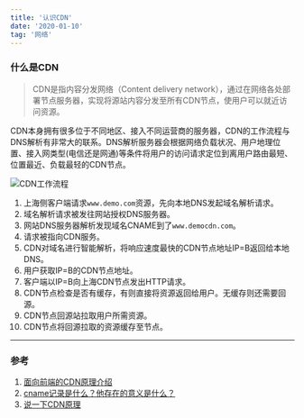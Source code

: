 ```yaml
---
title: '认识CDN'
date: '2020-01-10'
tag: '网络'
---
```


### 什么是CDN
> CDN是指内容分发网络（Content delivery network），通过在网络各处部署节点服务器，实现将源站内容分发至所有CDN节点，使用户可以就近访问资源。

CDN本身拥有很多位于不同地区、接入不同运营商的服务器，CDN的工作流程与DNS解析有非常大的联系。DNS解析服务器会根据网络负载状况、用户地理位置、接入网类型(电信还是网通)等条件将用户的访问请求定位到离用户路由最短、位置最近、负载最轻的CDN节点。

![CDN工作流程](https://pic.downk.cc/item/5e70f92ee83c3a1e3a5b8517.jpg)

1. 上海侧客户端请求`www.demo.com`资源，先向本地DNS发起域名解析请求。
2. 域名解析请求被发往网站授权DNS服务器。
3. 网站DNS服务器解析发现域名CNAME到了`www.democdn.com`。
4. 请求被指向CDN服务。
5. CDN对域名进行智能解析，将响应速度最快的CDN节点地址IP=B返回给本地DNS。
6. 用户获取IP=B的CDN节点地址。
7. 客户端以IP=B向上海CDN节点发出HTTP请求。
8. CDN节点检查是否有缓存，有则直接将资源返回给用户。无缓存则还需要回源。
9. CDN节点回源站拉取用户所需资源。
10. CDN节点将回源拉取的资源缓存至节点。

___
### 参考
1. [面向前端的CDN原理介绍](https://github.com/renaesop/blog/issues/1)
2. [cname记录是什么？他存在的意义是什么？](https://www.zhihu.com/question/22916306)
3. [说一下CDN原理](https://juejin.im/post/5ef153cc51882565901ea744)